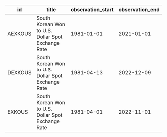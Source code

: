 | id      | title                                              | observation_start   | observation_end   |
|---------|----------------------------------------------------|---------------------|-------------------|
| AEXKOUS | South Korean Won to U.S. Dollar Spot Exchange Rate | 1981-01-01          | 2021-01-01        |
| DEXKOUS | South Korean Won to U.S. Dollar Spot Exchange Rate | 1981-04-13          | 2022-12-09        |
| EXKOUS  | South Korean Won to U.S. Dollar Spot Exchange Rate | 1981-04-01          | 2022-11-01        |